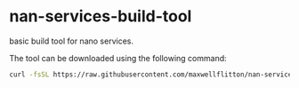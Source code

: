 # nan-services-build-tool

basic build tool for nano services.

The tool can be downloaded using the following command:

```bash
curl -fsSL https://raw.githubusercontent.com/maxwellflitton/nan-services-build-tool/blob/develop/scripts/install.sh | sh
```

